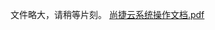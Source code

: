 文件略大，请稍等片刻。
<a target="_blank" href="https://sjkj-demo.oss-cn-shenzhen.aliyuncs.com/138287186175852544/plateBillImg03/10/0d566d3a-fe74-46d8-aa15-28f86cdd3457.pdf">尚捷云系统操作文档.pdf</a>